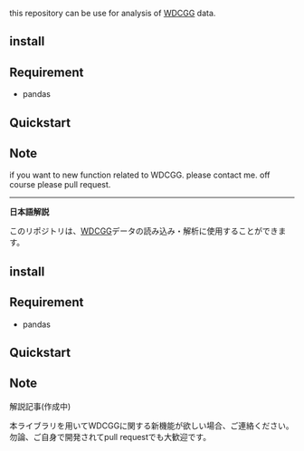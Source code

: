 this repository can be use for analysis of [WDCGG](https://gaw.kishou.go.jp/jp) data.

## install

## Requirement
- pandas

## Quickstart

## Note
if you want to new function related to WDCGG.
please contact me. off course please pull request.

---
**日本語解説**

このリポジトリは、[WDCGG](https://gaw.kishou.go.jp/jp)データの読み込み・解析に使用することができます。

## install

## Requirement
- pandas

## Quickstart

## Note
解説記事(作成中)

本ライブラリを用いてWDCGGに関する新機能が欲しい場合、ご連絡ください。
勿論、ご自身で開発されてpull requestでも大歓迎です。
